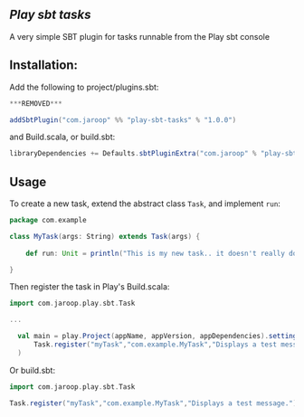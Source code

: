 *Play sbt tasks*
------------------------------------------------
A very simple SBT plugin for tasks runnable from the Play sbt console

Installation:
-------------
Add the following to project/plugins.sbt:

``` scala
***REMOVED***

addSbtPlugin("com.jaroop" %% "play-sbt-tasks" % "1.0.0")
```

and Build.scala, or build.sbt:

``` scala
libraryDependencies += Defaults.sbtPluginExtra("com.jaroop" % "play-sbt-tasks" % "1.0.0", "0.13", "2.10")
```

Usage
-----

To create a new task, extend the abstract class `Task`, and implement `run`:

``` scala
package com.example

class MyTask(args: String) extends Task(args) {
	
	def run: Unit = println("This is my new task.. it doesn't really do anything.")

}
```

Then register the task in Play's Build.scala:

``` scala
import com.jaroop.play.sbt.Task

...

  val main = play.Project(appName, appVersion, appDependencies).settings(
      Task.register("myTask","com.example.MyTask","Displays a test message.")
  )
```

Or build.sbt:

``` scala
import com.jaroop.play.sbt.Task

Task.register("myTask","com.example.MyTask","Displays a test message.")
```